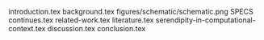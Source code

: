 introduction.tex
background.tex
figures/schematic/schematic.png
SPECS continues.tex
related-work.tex
literature.tex
serendipity-in-computational-context.tex
discussion.tex
conclusion.tex

